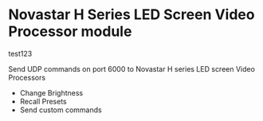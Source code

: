 # Novastar H Series LED Screen Video Processor module

test123

Send UDP commands on port 6000 to Novastar H series LED screen Video Processors
* Change Brightness
* Recall Presets
* Send custom commands 

